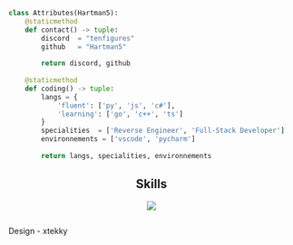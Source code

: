 ```python
class Attributes(Hartman5):
	@staticmethod
	def contact() -> tuple:
	    discord  = "tenfigures"
	    github   = "Hartman5"
	    
	    return discord, github
	
	@staticmethod
	def coding() -> tuple:
		langs = {
			'fluent': ['py', 'js', 'c#'],
			'learning': ['go', 'c++', 'ts']
		}
		specialities  = ['Reverse Engineer', 'Full-Stack Developer']
		environnements = ['vscode', 'pycharm']
		
		return langs, specialities, environnements

```
<h2 align="center">Skills </h2>

<p align="center">
  <a href="https://skillicons.dev">
    <img src="https://skillicons.dev/icons?i=python,golang,vscode,cs,cpp,js,nodejs,css,html,react,aws,selenium,tailwind,idea,vscode,visualstudio" />
  </a>
</p>

<p align="center">
    <img alt="" src="https://github-readme-stats.vercel.app/api?username=Hartman5&theme=tokyonight&show_icons=true">
</p>

<p>Design - xtekky</p>
